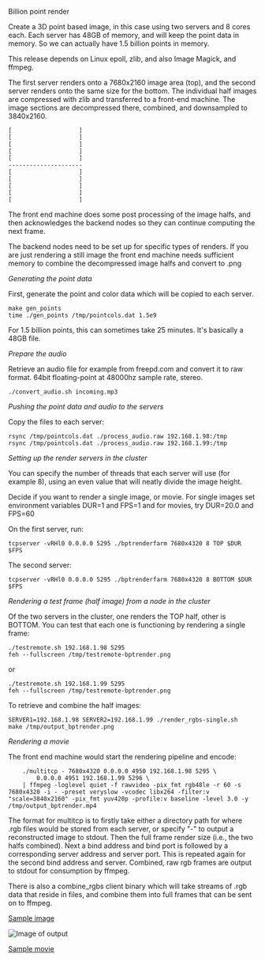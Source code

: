 Billion point render

Create a 3D point based image, in this case using two servers and 8 cores each.
Each server has 48GB of memory, and will keep the point data in memory.
So we can actually have 1.5 billion points in memory.

This release depends on Linux epoll, zlib, and also Image Magick, and ffmpeg.

The first server renders onto a 7680x2160 image area (top), and the second
server renders onto the same size for the bottom. The individual half images are compressed with zlib and transferred to a front-end machine. The image sections are decompressed there, combined, and downsampled to 3840x2160.

```console
[                   ]
[                   ]
[                   ]
[                   ]
[                   ]
---------------------
[                   ]
[                   ]
[                   ]
[                   ]
[                   ]
```

The front end machine does some post processing of the image halfs, and then acknowledges the backend nodes so they can continue computing the next frame.

The backend nodes need to be set up for specific types of renders. If you are just rendering a still image the front end machine needs sufficient memory to combine the decompressed image halfs and convert to .png

*Generating the point data*

First, generate the point and color data which will be copied to each server.

```console
make gen_points
time ./gen_points /tmp/pointcols.dat 1.5e9
```

For 1.5 billion points, this can sometimes take 25 minutes. It's basically a
48GB file.

*Prepare the audio*

Retrieve an audio file for example from freepd.com and convert it to raw format.
64bit floating-point at 48000hz sample rate, stereo.

```console
./convert_audio.sh incoming.mp3
```

*Pushing the point data and audio to the servers*

Copy the files to each server:

```console
rsync /tmp/pointcols.dat ./process_audio.raw 192.168.1.98:/tmp
rsync /tmp/pointcols.dat ./process_audio.raw 192.168.1.99:/tmp   
```

*Setting up the render servers in the cluster*

You can specify the number of threads that each server will use (for example 8), using an even value that will neatly divide the image height.

Decide if you want to render a single image, or movie.
For single images set environment variables DUR=1 and FPS=1
and for movies, try DUR=20.0 and FPS=60

On the first server, run:

```console
tcpserver -vRHl0 0.0.0.0 5295 ./bptrenderfarm 7680x4320 8 TOP $DUR $FPS
```

The second server:

```console
tcpserver -vRHl0 0.0.0.0 5295 ./bptrenderfarm 7680x4320 8 BOTTOM $DUR $FPS
```

*Rendering a test frame (half image) from a node in the cluster*

Of the two servers in the cluster, one renders the TOP half, other is BOTTOM.
You can test that each one is functioning by rendering a single frame:

```console
./testremote.sh 192.168.1.98 5295
feh --fullscreen /tmp/testremote-bptrender.png
```

or

```console
./testremote.sh 192.168.1.99 5295
feh --fullscreen /tmp/testremote-bptrender.png
```

To retrieve and combine the half images:

```console
SERVER1=192.168.1.98 SERVER2=192.168.1.99 ./render_rgbs-single.sh
make /tmp/output_bptrender.png
```

*Rendering a movie*

The front end machine would start the rendering pipeline and encode:

```console
    ./multitcp - 7680x4320 0.0.0.0 4950 192.168.1.98 5295 \
        0.0.0.0 4951 192.168.1.99 5296 \
	| ffmpeg -loglevel quiet -f rawvideo -pix_fmt rgb48le -r 60 -s 7680x4320 -i - -preset veryslow -vcodec libx264 -filter:v "scale=3840x2160" -pix_fmt yuv420p -profile:v baseline -level 3.0 -y /tmp/output_bptrender.mp4
```

The format for multitcp is to firstly take either a directory path for where .rgb files would be stored from each server, or specify "-" to output a reconstructed image to stdout. Then the full frame render size (i.e., the two halfs combined). Next a bind address and bind port is followed by a corresponding server address and server port. This is repeated again for the second bind address and server. Combined, raw rgb frames are output to stdout for consumption by ffmpeg.

There is also a combine_rgbs client binary which will take streams of .rgb data that reside in files, and combine them into full frames that can be sent on to ffmpeg.


[Sample image](https://phrasep.com/~lvecsey/software/bptrender/output_bptrender.png)

![Image of output](https://phrasep.com/~lvecsey/software/bptrender/output_bptrender.png)

[Sample movie](https://phrasep.com/~lvecsey/software/bptrender/output_bptrender.mp4)
